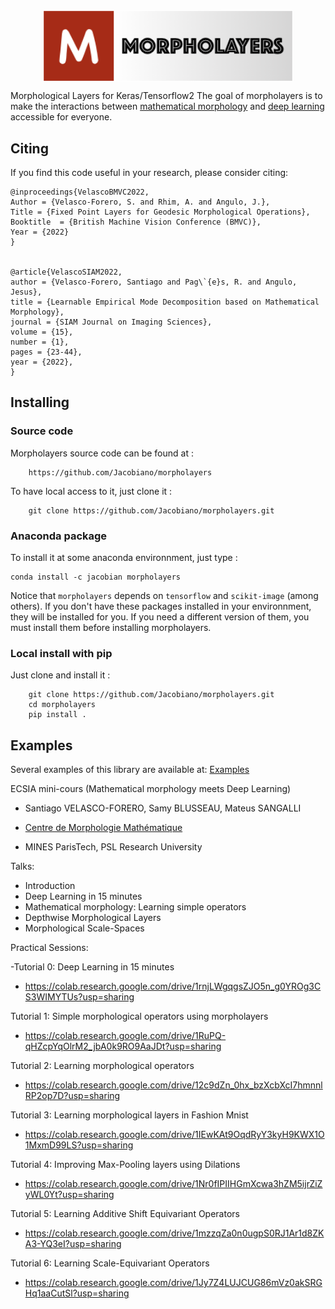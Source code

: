 <img src="https://github.com/Jacobiano/morpholayers/blob/master/logo.png" alt="morpholayers" width="400px" style="display: block; margin-left: auto; margin-right: auto"/>



Morphological Layers for Keras/Tensorflow2
The goal of morpholayers is to make the interactions between [mathematical morphology](https://en.wikipedia.org/wiki/Mathematical_morphology) and [deep learning](https://en.wikipedia.org/wiki/Deep_learning) accessible for everyone.

## Citing

 If you find this code useful in your research, please consider citing:

    @inproceedings{VelascoBMVC2022,
	Author = {Velasco-Forero, S. and Rhim, A. and Angulo, J.},
	Title = {Fixed Point Layers for Geodesic Morphological Operations},
	Booktitle  = {British Machine Vision Conference (BMVC)},
	Year = {2022}
    }


    @article{VelascoSIAM2022,
    author = {Velasco-Forero, Santiago and Pag\`{e}s, R. and Angulo, Jesus},
    title = {Learnable Empirical Mode Decomposition based on Mathematical Morphology},
    journal = {SIAM Journal on Imaging Sciences},
    volume = {15},
    number = {1},
    pages = {23-44},
    year = {2022},
    }

## Installing

### Source code

Morpholayers source code can be found at :

        https://github.com/Jacobiano/morpholayers

To have local access to it, just clone it :

        git clone https://github.com/Jacobiano/morpholayers.git

### Anaconda package 

To install it at some anaconda environnment, just type :

    conda install -c jacobian morpholayers

Notice that `morpholayers` depends on `tensorflow` and `scikit-image` (among others). If you don't have these packages installed in your environnment, they will be installed for you. If you need a different version of them, you must install them before installing morpholayers.

### Local install with pip

Just clone and install it :

        git clone https://github.com/Jacobiano/morpholayers.git
        cd morpholayers
        pip install .



## Examples

Several examples of this library are available at:
[Examples](http://www.cmm.mines-paristech.fr/~velasco/morpholayers/)


ECSIA mini-cours (Mathematical morphology meets Deep Learning)

* Santiago VELASCO-FORERO, Samy BLUSSEAU, Mateus SANGALLI

* [Centre de Morphologie Mathématique](http://www.cmm.mines-paristech.fr/)
* MINES ParisTech, PSL Research University

Talks:
- Introduction
- Deep Learning in 15 minutes
- Mathematical morphology: Learning simple operators
- Depthwise Morphological Layers 
- Morphological Scale-Spaces

Practical Sessions:

-Tutorial 0: Deep Learning in 15 minutes 
* https://colab.research.google.com/drive/1rnjLWgqgsZJO5n_g0YROg3CS3WIMYTUs?usp=sharing

Tutorial 1: Simple morphological operators using morpholayers
* https://colab.research.google.com/drive/1RuPQ-qHZcpYqOlrM2_jbA0k9RO9AaJDt?usp=sharing

Tutorial 2: Learning morphological operators
* https://colab.research.google.com/drive/12c9dZn_0hx_bzXcbXcI7hmnnlRP2op7D?usp=sharing

Tutorial 3: Learning morphological layers in Fashion Mnist
* https://colab.research.google.com/drive/1IEwKAt9OqdRyY3kyH9KWX1O1MxmD99LS?usp=sharing

Tutorial 4: Improving Max-Pooling layers using Dilations
* https://colab.research.google.com/drive/1Nr0fIPIIHGmXcwa3hZM5ijrZiZyWL0Yt?usp=sharing

Tutorial 5: Learning Additive Shift Equivariant Operators
* https://colab.research.google.com/drive/1mzzqZa0n0ugpS0RJ1Ar1d8ZKA3-YQ3eI?usp=sharing

Tutorial 6: Learning Scale-Equivariant Operators
* https://colab.research.google.com/drive/1Jy7Z4LUJCUG86mVz0akSRGHq1aaCutSl?usp=sharing
